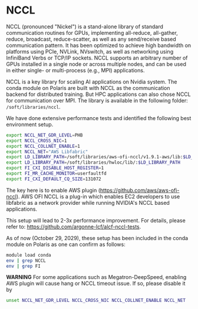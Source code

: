 # NCCL 

NCCL (pronounced "Nickel") is a stand-alone library of standard communication routines for GPUs, implementing all-reduce, all-gather, reduce, broadcast, reduce-scatter, as well as any send/receive based communication pattern. It has been optimized to achieve high bandwidth on platforms using PCIe, NVLink, NVswitch, as well as networking using InfiniBand Verbs or TCP/IP sockets. NCCL supports an arbitrary number of GPUs installed in a single node or across multiple nodes, and can be used in either single- or multi-process (e.g., MPI) applications.

NCCL is a key library for scaling AI applications on Nvidia system. The conda module on Polaris are built with NCCL as the communication backend for distributed training. But HPC applications can also chose NCCL for communication over MPI. The library is available in the following folder: ```/soft/libraries/nccl```. 

We have done extensive performance tests and identified the following best environment setup. 

```bash
export NCCL_NET_GDR_LEVEL=PHB
export NCCL_CROSS_NIC=1
export NCCL_COLLNET_ENABLE=1
export NCCL_NET="AWS Libfabric"
export LD_LIBRARY_PATH=/soft/libraries/aws-ofi-nccl/v1.9.1-aws/lib:$LD_LIBRARY_PATH
export LD_LIBRARY_PATH=/soft/libraries/hwloc/lib/:$LD_LIBRARY_PATH
export FI_CXI_DISABLE_HOST_REGISTER=1
export FI_MR_CACHE_MONITOR=userfaultfd
export FI_CXI_DEFAULT_CQ_SIZE=131072
```
The key here is to enable AWS plugin (https://github.com/aws/aws-ofi-nccl). AWS OFI NCCL is a plug-in which enables EC2 developers to use libfabric as a network provider while running NVIDIA's NCCL based applications.

This setup will lead to 2-3x performance improvement. For details, please refer to: https://github.com/argonne-lcf/alcf-nccl-tests. 

As of now (October 29, 2029), these setup has been included in the conda module on Polaris as one can confirm as follows: 
```bash 
module load conda
env | grep NCCL
env | grep FI
```

**WARNING**
For some applications such as Megatron-DeepSpeed, enabling AWS plugin will cause hang or NCCL timeout issue. If so, please disable it by 

```bash
unset NCCL_NET_GDR_LEVEL NCCL_CROSS_NIC NCCL_COLLNET_ENABLE NCCL_NET
```


